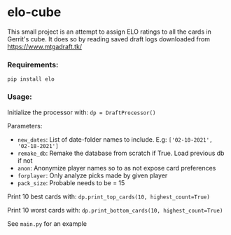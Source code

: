 # elo-cube
This small project is an attempt to assign ELO ratings to all the cards in Gerrit's cube. It does so by reading saved draft logs downloaded from https://www.mtgadraft.tk/

### Requirements:
`pip install elo`

### Usage:
Initialize the processor with: `dp = DraftProcessor()`

Parameters:
- `new_dates`: List of date-folder names to include. E.g: `['02-10-2021', '02-18-2021']`
- `remake_db`: Remake the database from scratch if True. Load previous db if not
- `anon`: Anonymize player names so to as not expose card preferences
- `forplayer`: Only analyze picks made by given player
- `pack_size`: Probable needs to be = 15

Print 10 best cards with:
`dp.print_top_cards(10, highest_count=True)`

Print 10 worst cards with:
`dp.print_bottom_cards(10, highest_count=True)`

See `main.py` for an example
